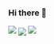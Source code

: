### Hi there 👋

<img src="https://pageview.vercel.app/?github_user=yadro" />

<!--
**Yadro/Yadro** is a ✨ _special_ ✨ repository because its `README.md` (this file) appears on your GitHub profile.

Here are some ideas to get you started:

- 🔭 I’m currently working on ...
- 🌱 I’m currently learning ...
- 👯 I’m looking to collaborate on ...
- 🤔 I’m looking for help with ...
- 💬 Ask me about ...
- 📫 How to reach me: ...
- 😄 Pronouns: ...
- ⚡ Fun fact: ...
-->

<span>
  <img align="center" src="https://github-readme-stats.vercel.app/api?username=yadro&show_icons=true" />
</span>
<span>
  <img align="top" src="https://github-readme-stats.vercel.app/api/top-langs?username=yadro&layout=compact" />
</span>
